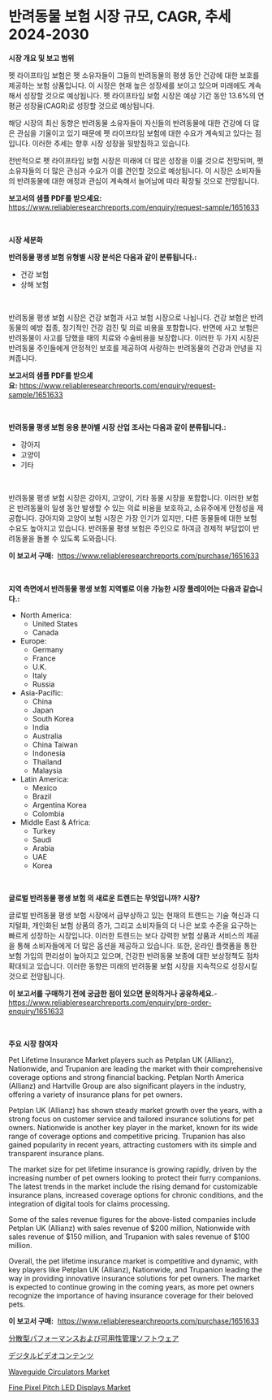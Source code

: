 <p><h1>반려동물 보험 시장 규모, CAGR, 추세 2024-2030</h1></p><p><strong>시장 개요 및 보고 범위</strong></p>
<p><p>펫 라이프타임 보험은 펫 소유자들이 그들의 반려동물의 평생 동안 건강에 대한 보호를 제공하는 보험 상품입니다. 이 시장은 현재 높은 성장세를 보이고 있으며 미래에도 계속해서 성장할 것으로 예상됩니다. 펫 라이프타임 보험 시장은 예상 기간 동안 13.6%의 연평균 성장율(CAGR)로 성장할 것으로 예상됩니다.</p><p>해당 시장의 최신 동향은 반려동물 소유자들이 자신들의 반려동물에 대한 건강에 더 많은 관심을 기울이고 있기 때문에 펫 라이프타임 보험에 대한 수요가 계속되고 있다는 점입니다. 이러한 추세는 향후 시장 성장을 뒷받침하고 있습니다.</p><p>전반적으로 펫 라이프타임 보험 시장은 미래에 더 많은 성장을 이룰 것으로 전망되며, 펫 소유자들의 더 많은 관심과 수요가 이를 견인할 것으로 예상됩니다. 이 시장은 소비자들의 반려동물에 대한 애정과 관심이 계속해서 늘어남에 따라 확장될 것으로 전망됩니다.</p></p>
<p><strong>보고서의 샘플 PDF를 받으세요:</strong> <a href="https://www.reliableresearchreports.com/enquiry/request-sample/1651633">https://www.reliableresearchreports.com/enquiry/request-sample/1651633</a></p>
<p>&nbsp;</p>
<p><strong>시장 세분화</strong></p>
<p><strong>반려동물 평생 보험 유형별 시장 분석은 다음과 같이 분류됩니다.:</strong></p>
<p><ul><li>건강 보험</li><li>상해 보험</li></ul></p>
<p>&nbsp;</p>
<p><p>반려동물 평생 보험 시장은 건강 보험과 사고 보험 시장으로 나뉩니다. 건강 보험은 반려동물의 예방 접종, 정기적인 건강 검진 및 의료 비용을 포함합니다. 반면에 사고 보험은 반려동물이 사고를 당했을 때의 치료와 수술비용을 보장합니다. 이러한 두 가지 시장은 반려동물 주인들에게 안정적인 보호를 제공하여 사랑하는 반려동물의 건강과 안녕을 지켜줍니다.</p></p>
<p><strong>보고서의 샘플 PDF를 받으세요:</strong>&nbsp;<a href="https://www.reliableresearchreports.com/enquiry/request-sample/1651633">https://www.reliableresearchreports.com/enquiry/request-sample/1651633</a></p>
<p>&nbsp;</p>
<p><strong> 반려동물 평생 보험 응용 분야별 시장 산업 조사는 다음과 같이 분류됩니다.:</strong></p>
<p><ul><li>강아지</li><li>고양이</li><li>기타</li></ul></p>
<p>&nbsp;</p>
<p><p>반려동물 평생 보험 시장은 강아지, 고양이, 기타 동물 시장을 포함합니다. 이러한 보험은 반려동물의 일생 동안 발생할 수 있는 의료 비용을 보호하고, 소유주에게 안정성을 제공합니다. 강아지와 고양이 보험 시장은 가장 인기가 있지만, 다른 동물들에 대한 보험 수요도 높아지고 있습니다. 반려동물 평생 보험은 주인으로 하여금 경제적 부담없이 반려동물을 돌볼 수 있도록 도와줍니다.</p></p>
<p><strong>이 보고서 구매:</strong>&nbsp; <a href="https://www.reliableresearchreports.com/purchase/1651633">https://www.reliableresearchreports.com/purchase/1651633</a></p>
<p>&nbsp;</p>
<p><strong>지역 측면에서 반려동물 평생 보험 지역별로 이용 가능한 시장 플레이어는 다음과 같습니다.:</strong></p>
<p><ul>
    <li>
        North America:
        <ul>
            <li>United States</li>
            <li>Canada</li>
        </ul>
    </li>
    <li>
        Europe:
        <ul>
            <li>Germany</li>
            <li>France</li>
            <li>U.K.</li>
            <li>Italy</li>
            <li>Russia</li>
        </ul>
    </li>
    <li>
        Asia-Pacific:
        <ul>
            <li>China</li>
            <li>Japan</li>
            <li>South Korea</li>
            <li>India</li>
            <li>Australia</li>
            <li>China Taiwan</li>
            <li>Indonesia</li>
            <li>Thailand</li>
            <li>Malaysia</li>
        </ul>
    </li>
    <li>
        Latin America:
        <ul>
            <li>Mexico</li>
            <li>Brazil</li>
            <li>Argentina Korea</li>
            <li>Colombia</li>
        </ul>
    </li>
    <li>
        Middle East & Africa:
        <ul>
            <li>Turkey</li>
            <li>Saudi</li>
            <li>Arabia</li>
            <li>UAE</li>
            <li>Korea</li>
        </ul>
    </li>
    </ul></p>
<p>&nbsp;</p>
<p><strong>글로벌 반려동물 평생 보험 의 새로운 트렌드는 무엇입니까? 시장?</strong></p>
<p><p>글로벌 반려동물 평생 보험 시장에서 급부상하고 있는 현재의 트렌드는 기술 혁신과 디지털화, 개인화된 보험 상품의 증가, 그리고 소비자들의 더 나은 보호 수준을 요구하는 빠르게 성장하는 시장입니다. 이러한 트렌드는 보다 강력한 보험 상품과 서비스의 제공을 통해 소비자들에게 더 많은 옵션을 제공하고 있습니다. 또한, 온라인 플랫폼을 통한 보험 가입의 편리성이 높아지고 있으며, 건강한 반려동물 보종에 대한 보상정책도 점차 확대되고 있습니다. 이러한 동향은 미래의 반려동물 보험 시장을 지속적으로 성장시킬 것으로 전망됩니다.</p></p>
<p><strong>이 보고서를 구매하기 전에 궁금한 점이 있으면 문의하거나 공유하세요.</strong>- <a href="https://www.reliableresearchreports.com/enquiry/pre-order-enquiry/1651633">https://www.reliableresearchreports.com/enquiry/pre-order-enquiry/1651633</a></p>
<p>&nbsp;</p>
<p><strong>주요 시장 참여자</strong></p>
<p><p>Pet Lifetime Insurance Market players such as Petplan UK (Allianz), Nationwide, and Trupanion are leading the market with their comprehensive coverage options and strong financial backing. Petplan North America (Allianz) and Hartville Group are also significant players in the industry, offering a variety of insurance plans for pet owners.</p><p>Petplan UK (Allianz) has shown steady market growth over the years, with a strong focus on customer service and tailored insurance solutions for pet owners. Nationwide is another key player in the market, known for its wide range of coverage options and competitive pricing. Trupanion has also gained popularity in recent years, attracting customers with its simple and transparent insurance plans.</p><p>The market size for pet lifetime insurance is growing rapidly, driven by the increasing number of pet owners looking to protect their furry companions. The latest trends in the market include the rising demand for customizable insurance plans, increased coverage options for chronic conditions, and the integration of digital tools for claims processing.</p><p>Some of the sales revenue figures for the above-listed companies include Petplan UK (Allianz) with sales revenue of $200 million, Nationwide with sales revenue of $150 million, and Trupanion with sales revenue of $100 million.</p><p>Overall, the pet lifetime insurance market is competitive and dynamic, with key players like Petplan UK (Allianz), Nationwide, and Trupanion leading the way in providing innovative insurance solutions for pet owners. The market is expected to continue growing in the coming years, as more pet owners recognize the importance of having insurance coverage for their beloved pets.</p></p>
<p><strong>이 보고서 구매:</strong>&nbsp;&nbsp;<a href="https://www.reliableresearchreports.com/purchase/1651633">https://www.reliableresearchreports.com/purchase/1651633</a></p>
<p><p><a href="https://medium.com/@verniebarton2023/%E5%88%86%E6%95%A3%E3%83%91%E3%83%95%E3%82%A9%E3%83%BC%E3%83%9E%E3%83%B3%E3%82%B9%E3%81%8A%E3%82%88%E3%81%B3%E5%8F%AF%E7%94%A8%E6%80%A7%E7%AE%A1%E7%90%86%E3%82%BD%E3%83%95%E3%83%88%E3%82%A6%E3%82%A7%E3%82%A2%E5%B8%82%E5%A0%B4%E3%83%AC%E3%83%9D%E3%83%BC%E3%83%88%E3%81%AF-%E3%81%93%E3%81%AE%E5%B8%82%E5%A0%B4%E3%81%AE%E6%9C%80%E6%96%B0%E3%83%88%E3%83%AC%E3%83%B3%E3%83%89%E3%81%A8%E6%88%90%E9%95%B7%E6%A9%9F%E4%BC%9A%E3%82%92%E6%98%8E%E3%82%89%E3%81%8B%E3%81%AB%E3%81%97%E3%81%BE%E3%81%99-adbe59b3192d">分散型パフォーマンスおよび可用性管理ソフトウェア</a></p><p><a href="https://medium.com/@rudysimonis2023/%E3%83%87%E3%82%B8%E3%82%BF%E3%83%AB%E3%83%93%E3%83%87%E3%82%AA%E3%82%B3%E3%83%B3%E3%83%86%E3%83%B3%E3%83%84%E5%B8%82%E5%A0%B4-2031%E5%B9%B4%E3%81%BE%E3%81%A7%E3%81%AE%E6%88%90%E5%8A%9F%E3%81%99%E3%82%8B%E3%83%93%E3%82%B8%E3%83%8D%E3%82%B9%E6%88%A6%E7%95%A5%E3%81%AE%E9%8D%B5%E3%82%92%E4%BA%88%E6%B8%AC-cbd283c802ad">デジタルビデオコンテンツ</a></p><p><a href="https://github.com/nancykennedykellievqfqt2/Market-Research-Report-List-1/blob/main/waveguide-circulators-market.md">Waveguide Circulators Market</a></p><p><a href="https://github.com/seekum/Market-Research-Report-List-2/blob/main/fine-pixel-pitch-led-displays-market.md">Fine Pixel Pitch LED Displays Market</a></p></p>
